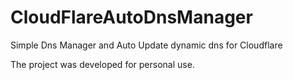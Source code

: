 # CloudFlareAutoDnsManager

Simple Dns Manager and Auto Update dynamic dns for Cloudflare

The project was developed for personal use.

